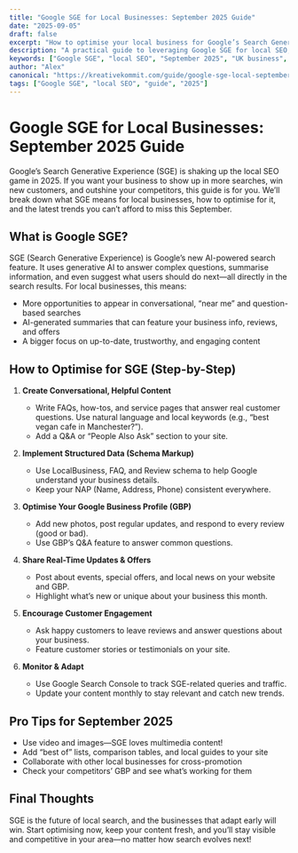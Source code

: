 ```yaml
---
title: "Google SGE for Local Businesses: September 2025 Guide"
date: "2025-09-05"
draft: false
excerpt: "How to optimise your local business for Google’s Search Generative Experience (SGE) in September 2025."
description: "A practical guide to leveraging Google SGE for local SEO, with actionable steps and the latest trends for UK businesses."
keywords: ["Google SGE", "local SEO", "September 2025", "UK business", "search trends"]
author: "Alex"
canonical: "https://kreativekommit.com/guide/google-sge-local-september-2025"
tags: ["Google SGE", "local SEO", "guide", "2025"]
---
```


# Google SGE for Local Businesses: September 2025 Guide


Google’s Search Generative Experience (SGE) is shaking up the local SEO game in 2025. If you want your business to show up in more searches, win new customers, and outshine your competitors, this guide is for you. We’ll break down what SGE means for local businesses, how to optimise for it, and the latest trends you can’t afford to miss this September.


## What is Google SGE?

SGE (Search Generative Experience) is Google’s new AI-powered search feature. It uses generative AI to answer complex questions, summarise information, and even suggest what users should do next—all directly in the search results. For local businesses, this means:

- More opportunities to appear in conversational, “near me” and question-based searches
- AI-generated summaries that can feature your business info, reviews, and offers
- A bigger focus on up-to-date, trustworthy, and engaging content


## How to Optimise for SGE (Step-by-Step)

1. **Create Conversational, Helpful Content**
	- Write FAQs, how-tos, and service pages that answer real customer questions. Use natural language and local keywords (e.g., “best vegan cafe in Manchester?”).
	- Add a Q&A or “People Also Ask” section to your site.

2. **Implement Structured Data (Schema Markup)**
	- Use LocalBusiness, FAQ, and Review schema to help Google understand your business details.
	- Keep your NAP (Name, Address, Phone) consistent everywhere.

3. **Optimise Your Google Business Profile (GBP)**
	- Add new photos, post regular updates, and respond to every review (good or bad).
	- Use GBP’s Q&A feature to answer common questions.

4. **Share Real-Time Updates & Offers**
	- Post about events, special offers, and local news on your website and GBP.
	- Highlight what’s new or unique about your business this month.

5. **Encourage Customer Engagement**
	- Ask happy customers to leave reviews and answer questions about your business.
	- Feature customer stories or testimonials on your site.

6. **Monitor & Adapt**
	- Use Google Search Console to track SGE-related queries and traffic.
	- Update your content monthly to stay relevant and catch new trends.


## Pro Tips for September 2025
- Use video and images—SGE loves multimedia content!
- Add “best of” lists, comparison tables, and local guides to your site
- Collaborate with other local businesses for cross-promotion
- Check your competitors’ GBP and see what’s working for them


## Final Thoughts

SGE is the future of local search, and the businesses that adapt early will win. Start optimising now, keep your content fresh, and you’ll stay visible and competitive in your area—no matter how search evolves next!